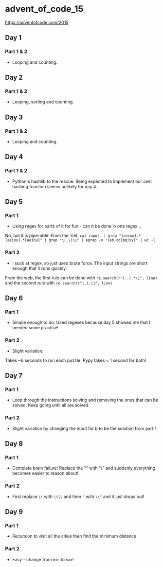 # advent_of_code_15
https://adventofcode.com/2015

## Day 1
### Part 1 & 2
* Looping and counting.

## Day 2
### Part 1 & 2
* Looping, sorting and counting.

## Day 3
### Part 1 & 2
* Looping and counting.

## Day 4
### Part 1 & 2
* Python's hashlib to the rescue. Being expected to implement our own hashing function seems unlikely for day 4.

## Day 5
### Part 1
* Using regex for parts of it for fun - can it be done in one regex...

No, but it is pipe-able! From the 'net: `cat input  | grep "[aeiou].*[aeiou].*[aeiou]" | grep "\(.\)\1" | egrep -v "(ab|cd|pq|xy)" | wc -l`
### Part 2
* I suck at regex, so just used brute force. The input strings are short enough that it runs quickly.

From the web, the first rule can be done with `re.search(r"(..).*\1", line)` and the second rule with `re.search(r"(.).\1", line)`

## Day 6
### Part 1
* Simple enough to do. Used regexes because day 5 showed me that I needed some practise!
### Part 2
* Slight variation.

Takes ~6 seconds to run each puzzle. Pypy takes < 1 second for both!

## Day 7
### Part 1
* Loop through the instructions solving and removing the ones that can be solved. Keep going until all are solved.
### Part 2
* Slight variation by changing the input for b to be the solution from part 1.

## Day 8
### Part 1
* Complete brain failure! Replace the "\" with "/" and suddenly everything becomes easier to reason about!
### Part 2
* First replace `\\` with `\\\\` and then `"` with `\\"` and it just drops out!

## Day 9
### Part 1
* Recursion to visit all the cities then find the minimum distance
### Part 2
* Easy - change from `min` to `max`!
